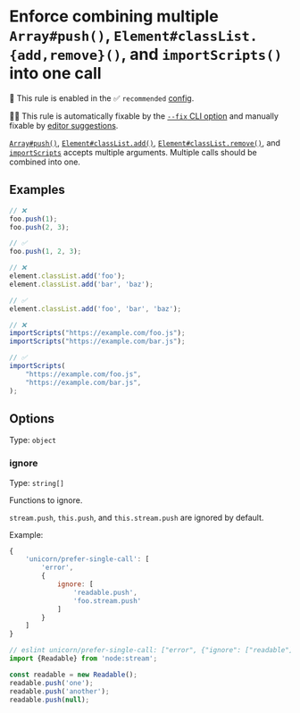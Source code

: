 # Enforce combining multiple `Array#push()`, `Element#classList.{add,remove}()`, and `importScripts()` into one call

💼 This rule is enabled in the ✅ `recommended` [config](https://github.com/es-tooling/eslint-plugin-unicorn-x#recommended-config).

🔧💡 This rule is automatically fixable by the [`--fix` CLI option](https://eslint.org/docs/latest/user-guide/command-line-interface#--fix) and manually fixable by [editor suggestions](https://eslint.org/docs/latest/use/core-concepts#rule-suggestions).

<!-- end auto-generated rule header -->
<!-- Do not manually modify this header. Run: `npm run fix:eslint-docs` -->

[`Array#push()`](https://developer.mozilla.org/en-US/docs/Web/JavaScript/Reference/Global_Objects/Array/push), [`Element#classList.add()`](https://developer.mozilla.org/en-US/docs/Web/API/Element/classList), [`Element#classList.remove()`](https://developer.mozilla.org/en-US/docs/Web/API/Element/classList), and [`importScripts`](https://developer.mozilla.org/en-US/docs/Web/API/WorkerGlobalScope/importScripts) accepts multiple arguments. Multiple calls should be combined into one.

## Examples

```js
// ❌
foo.push(1);
foo.push(2, 3);

// ✅
foo.push(1, 2, 3);
```

```js
// ❌
element.classList.add('foo');
element.classList.add('bar', 'baz');

// ✅
element.classList.add('foo', 'bar', 'baz');
```

```js
// ❌
importScripts("https://example.com/foo.js");
importScripts("https://example.com/bar.js");

// ✅
importScripts(
	"https://example.com/foo.js",
	"https://example.com/bar.js",
);
```

## Options

Type: `object`

### ignore

Type: `string[]`

Functions to ignore.

`stream.push`, `this.push`, and `this.stream.push` are ignored by default.

Example:

```js
{
	'unicorn/prefer-single-call': [
		'error',
		{
			ignore: [
				'readable.push',
				'foo.stream.push'
			]
		}
	]
}
```

```js
// eslint unicorn/prefer-single-call: ["error", {"ignore": ["readable"]}]
import {Readable} from 'node:stream';

const readable = new Readable();
readable.push('one');
readable.push('another');
readable.push(null);
```
